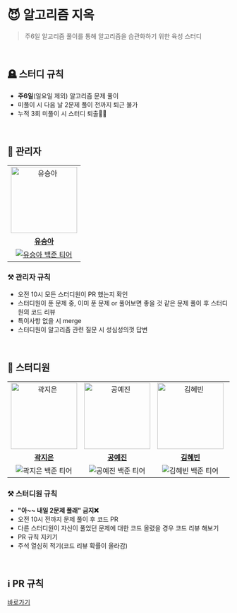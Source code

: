 # 😈 알고리즘 지옥
> 주6일 알고리즘 풀이를 통해 알고리즘을 습관화하기 위한 육성 스터디

<br />

## 🪦 스터디 규칙
- <strong>주6일</strong>(일요일 제외) 알고리즘 문제 풀이
- 미풀이 시 다음 날 2문제 풀이 전까지 퇴근 불가
- 누적 3회 미풀이 시 스터디 퇴출👼🏻

<br />

## 👹 관리자
<table>
  <tr>
    <td align="center">
      <a href="https://github.com/SeungAh-Yoo99">
        <img src="https://github.com/SeungAh-Yoo99.png" alt="유승아" width="150" height="150"/>
      </a>
    </td>
  </tr>
   <tr>
    <td align="center">
      <a href="https://github.com/SeungAh-Yoo99">
        <b>유승아</b>
      </a>
    </td>
  </tr>
   <tr>
    <td align="center">
      <a href="https://solved.ac/ysa8497">
        <img src="http://mazassumnida.wtf/api/mini/generate_badge?boj=ysa8497" alt="유승아 백준 티어" />
      </a>
    </td>
  </tr>
</table>

### ⚒️ 관리자 규칙
- 오전 10시 모든 스터디원이 PR 했는지 확인
- 스터디원이 푼 문제 중, 이미 푼 문제 or 풀어보면 좋을 것 같은 문제 풀이 후 스터디원의 코드 리뷰
- 특이사항 없을 시 merge
- 스터디원이 알고리즘 관련 질문 시 성심성의껏 답변

<br />

## 🩻 스터디원
<table>
  <tr>
    <td align="center">
      <a href="https://github.com/Jieun-KWAK">
        <img src="https://github.com/Jieun-KWAK.png" alt="곽지은" width="150" height="150"/>
      </a>
    </td>
    <td align="center">
      <a href="https://github.com/">
        <img src="https://github.com/.png" alt="공예진" width="150" height="150"/>
      </a>
    </td>
    <td align="center">
      <a href="https://github.com/qbobl5">
        <img src="https://github.com/qbobl5.png" alt="김혜빈" width="150" height="150"/>
      </a>
    </td>
    <td align="center">
      <a href="https://github.com/seonmin5">
        <img src="https://github.com/seonmin5.png" alt="오선민" width="150" height="150"/>
      </a>
    </td>
    <td align="center">
      <a href="https://github.com/doyi0107">
        <img src="https://github.com/doyi0107.png" alt="이도이" width="150" height="150"/>
      </a>
    </td>
  </tr>
   <tr>
    <td align="center">
      <a href="https://github.com/Jieun-KWAK">
        <b>곽지은</b>
      </a>
    </td>
     <td align="center">
      <a href="https://github.com/">
        <b>공예진</b>
      </a>
    </td>
     <td align="center">
      <a href="https://github.com/qbobl5">
        <b>김혜빈</b>
      </a>
    </td>
     <td align="center">
      <a href="https://github.com/seonmin5">
        <b>오선민</b>
      </a>
    </td>
     <td align="center">
      <a href="https://github.com/doyi0107">
        <b>이도이</b>
      </a>
    </td>
  </tr>
   <tr>
    <td align="center">
      <img src="http://mazassumnida.wtf/api/mini/generate_badge?boj=jieun4763" alt="곽지은 백준 티어" />
    </td>
     <td align="center">
      <img src="http://mazassumnida.wtf/api/mini/generate_badge?boj=kong0910a" alt="공예진 백준 티어" />
    </td>
     <td align="center">
      <img src="http://mazassumnida.wtf/api/mini/generate_badge?boj=ddddd99" alt="김혜빈 백준 티어" />
    </td>
     <td align="center">
      <img src="http://mazassumnida.wtf/api/mini/generate_badge?boj=5hamtori" alt="오선민 백준 티어" />
    </td>
     <td align="center">
      <img src="http://mazassumnida.wtf/api/mini/generate_badge?boj=doyi9917" alt="이도이 백준 티어" />
    </td>
  </tr>
</table>

### ⚒️ 스터디원 규칙
- <strong>"아~~ 내일 2문제 풀래" 금지❌</strong>
- 오전 10시 전까지 문제 풀이 후 코드 PR
- 다른 스터디원이 자신이 풀었던 문제에 대한 코드 올렸을 경우 코드 리뷰 해보기
- PR 규칙 지키기
- 주석 열심히 적기(코드 리뷰 확률이 올라감)

<br />

## ℹ️ PR 규칙
<a href="https://github.com/SeungAh-Yoo99/Hell-of-Algorithms/blob/main/PullRequest.md">바로가기</a>

